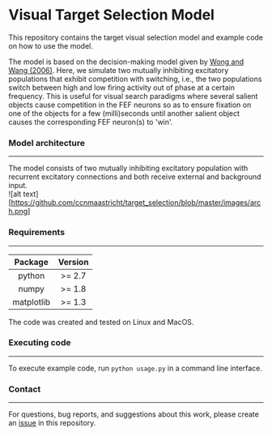 # Visual Target Selection Model

This repository contains the target visual selection model and example code on how to use the model.

The model is based on the decision-making model given by [Wong and Wang (2006)](http://www.jneurosci.org/cgi/doi/10.1523/JNEUROSCI.3733-05.2006). Here, we simulate two mutually inhibiting excitatory populations that exhibit competition with switching, i.e., the two populations switch between high and low firing activity out of phase at a certain frequency. This is useful for visual search paradigms where several salient objects cause competition in the FEF neurons so as to ensure fixation on one of the objects for a few (milli)seconds until another salient object causes the corresponding FEF neuron(s) to 'win'. 

### Model architecture
---
The model consists of two mutually inhibiting excitatory population with recurrent excitatory connections and both receive external and background input.  
![alt text][https://github.com/ccnmaastricht/target_selection/blob/master/images/arch.png]

### Requirements
---
| Package       | Version       | 
|:-------------:|:-------------:| 
| python        | >= 2.7        |
| numpy         | >= 1.8        |
| matplotlib    | >= 1.3        |

The code was created and tested on Linux and MacOS. 

### Executing code
---
To execute example code, run `python usage.py` in a command line interface. 

### Contact
---
For questions, bug reports, and suggestions about this work, please create an [issue](https://github.com/ccnmaastricht/target_selection/issues) in this repository.

